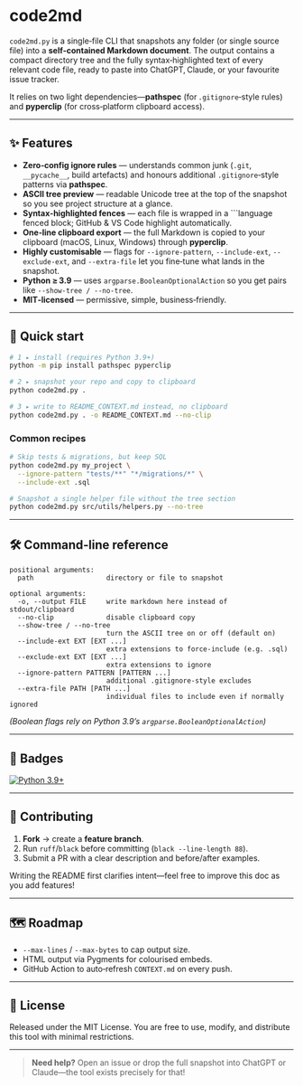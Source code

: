 # code2md

`code2md.py` is a single‑file CLI that snapshots any folder (or single source file) into a **self‑contained Markdown document**. The output contains a compact directory tree and the fully syntax‑highlighted text of every relevant code file, ready to paste into ChatGPT, Claude, or your favourite issue tracker.

It relies on two light dependencies—**pathspec** (for `.gitignore`‑style rules) and **pyperclip** (for cross‑platform clipboard access).

---

## ✨ Features

* **Zero‑config ignore rules** — understands common junk (`.git`, `__pycache__`, build artefacts) and honours additional `.gitignore`‑style patterns via **pathspec**.
* **ASCII tree preview** — readable Unicode tree at the top of the snapshot so you see project structure at a glance.
* **Syntax‑highlighted fences** — each file is wrapped in a ```language fenced block; GitHub & VS Code highlight automatically.
* **One‑line clipboard export** — the full Markdown is copied to your clipboard (macOS, Linux, Windows) through **pyperclip**.
* **Highly customisable** — flags for `--ignore-pattern`, `--include-ext`, `--exclude-ext`, and `--extra-file` let you fine‑tune what lands in the snapshot.
* **Python ≥ 3.9** — uses `argparse.BooleanOptionalAction` so you get pairs like `--show-tree / --no-tree`.
* **MIT‑licensed** — permissive, simple, business‑friendly.

---

## 🚀 Quick start

```bash
# 1 ▸ install (requires Python 3.9+)
python -m pip install pathspec pyperclip

# 2 ▸ snapshot your repo and copy to clipboard
python code2md.py .

# 3 ▸ write to README_CONTEXT.md instead, no clipboard
python code2md.py . -o README_CONTEXT.md --no-clip
```

### Common recipes

```bash
# Skip tests & migrations, but keep SQL
python code2md.py my_project \
  --ignore-pattern "tests/**" "*/migrations/*" \
  --include-ext .sql

# Snapshot a single helper file without the tree section
python code2md.py src/utils/helpers.py --no-tree
```

---

## 🛠  Command‑line reference

```
positional arguments:
  path                  directory or file to snapshot

optional arguments:
  -o, --output FILE     write markdown here instead of stdout/clipboard
  --no-clip             disable clipboard copy
  --show-tree / --no-tree
                        turn the ASCII tree on or off (default on)
  --include-ext EXT [EXT ...]
                        extra extensions to force‑include (e.g. .sql)
  --exclude-ext EXT [EXT ...]
                        extra extensions to ignore
  --ignore-pattern PATTERN [PATTERN ...]
                        additional .gitignore‑style excludes
  --extra-file PATH [PATH ...]
                        individual files to include even if normally ignored
```

*(Boolean flags rely on Python 3.9’s `argparse.BooleanOptionalAction`)*

---

## 🧩 Badges

[![Python 3.9+](https://img.shields.io/badge/python-3.9%2B-blue.svg)](https://python.org)

---

## 🤝 Contributing

1. **Fork** → create a **feature branch**.
2. Run `ruff`/`black` before committing (`black --line-length 88`).
3. Submit a PR with a clear description and before/after examples.

Writing the README first clarifies intent—feel free to improve this doc as you add features!

---

## 🗺️ Roadmap

- `--max-lines` / `--max-bytes` to cap output size.
- HTML output via Pygments for colourised embeds.
- GitHub Action to auto‑refresh `CONTEXT.md` on every push.

---

## 📄 License

Released under the MIT License. You are free to use, modify, and distribute this tool with minimal restrictions.

---

> **Need help?** Open an issue or drop the full snapshot into ChatGPT or Claude—the tool exists precisely for that!

